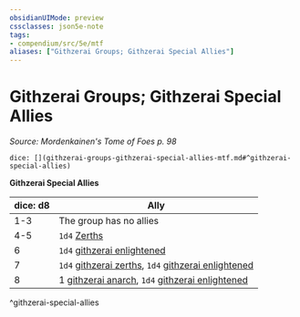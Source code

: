 ```yaml
---
obsidianUIMode: preview
cssclasses: json5e-note
tags:
- compendium/src/5e/mtf
aliases: ["Githzerai Groups; Githzerai Special Allies"]
---
```

# Githzerai Groups; Githzerai Special Allies
*Source: Mordenkainen's Tome of Foes p. 98* 

`dice: [](githzerai-groups-githzerai-special-allies-mtf.md#^githzerai-special-allies)`

**Githzerai Special Allies**

| dice: d8 | Ally |
|----------|------|
| 1-3 | The group has no allies |
| 4-5 | `1d4` [Zerths](/3-Mechanics/CLI/bestiary/humanoid/githzerai-zerth.md) |
| 6 | `1d4` [githzerai enlightened](/3-Mechanics/CLI/bestiary/humanoid/githzerai-enlightened-mpmm.md) |
| 7 | `1d4` [githzerai zerths](/3-Mechanics/CLI/bestiary/humanoid/githzerai-zerth.md), `1d4` [githzerai enlightened](/3-Mechanics/CLI/bestiary/humanoid/githzerai-enlightened-mpmm.md) |
| 8 | 1 [githzerai anarch](/3-Mechanics/CLI/bestiary/humanoid/githzerai-anarch-mpmm.md), `1d4` [githzerai enlightened](/3-Mechanics/CLI/bestiary/humanoid/githzerai-enlightened-mpmm.md) |
^githzerai-special-allies